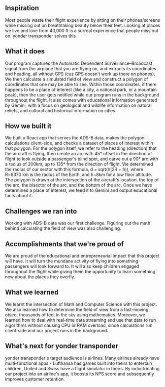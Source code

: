 ## Inspiration
Most people waste their flight experience by sitting on their phones/screens while missing out on breathtaking beauty below their feet. Looking at places we live and love from 40,000 ft is a surreal experience that people miss out on. yonder transponder solves this

## What it does
Our program captures the Automatic Dependent Surveillance–Broadcast signal from the airplane that you are flying on, and extracts its coordinates and heading, all without GPS (cuz GPS doesn't work up there on phones). We then calculate a simulated field of view and construct a polygon of coordinates that one may be able to see. Within those coordinates, if there happens to be a place of interest (like a city, a national park, or a mountain peak), then the user gets notified while our program runs in the background throughout the flight. It also comes with educational information generated by Gemini, with a focus on geological and wildlife information on natural reliefs, and cultural and historical information on cities. 

## How we built it
We built a React app that serves the ADS-B data, makes the polygon calculations client-side, and checks a dataset of places of interest within that polygon. For the polygon itself, we refer to the heading (direction) that the aircraft is flying, then create an arc with 45* offset in the direction of flight to look outside a passenger's blind spot, and carve out a 90* arc with a radius of 200km, up to 135* from the direction of flight. We determined the radius of our sector with this formula, d = sqrt(h(2R + h)), where R=6370 km is the radius of the Earth, and h~8km for a low floor altitude. The polygon is drawn at the intersection of the aircraft's location, the top of the arc, the bisector of the arc, and the bottom of the arc. 
Once we have determined a place of interest, we feed it to Gemini and output educational facts about it. 

## Challenges we ran into
Working with ADS-B data was our first challenge. Figuring out the math behind calculating the field of view was also challenging. 

## Accomplishments that we're proud of
We are proud of the educational and entrepreneurial impact that this project will have. It will turn the mundane activity of flying into something passengers will look forward to. It will also keep children engaged throughout the flight while giving them the opportunity to learn something new about the places they overfly. 

## What we learned
We learnt the intersection of Math and Computer Science with this project. We also learned how to determine the field of view from a fast-moving object thousands of feet in the sky using mathematics. Moreover, we learned how to deal with real-time data streaming and use that data to run algorithms without causing CPU or RAM overload, since calculations run client-side and our project runs in the background. 

## What's next for yonder transponder
yonder transponder's target audience is airlines. Many airlines already have multi-functional apps - Lufthansa has games built into theirs to entertain children, United and Swiss have a flight simulator in theirs. By indoctrinating our project into an airline's app, it boosts its NPS score and subsequently improves customer retention. 
